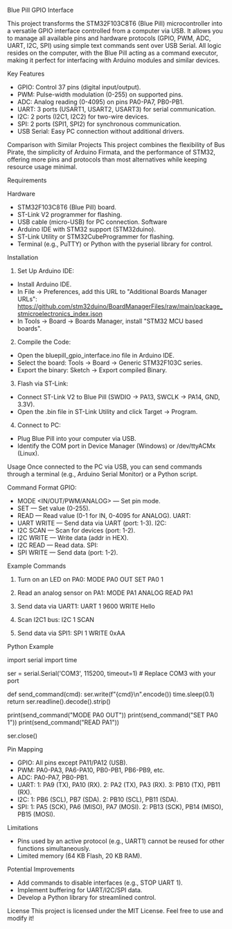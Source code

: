 Blue Pill GPIO Interface

This project transforms the STM32F103C8T6 (Blue Pill) microcontroller into a versatile GPIO interface controlled from a computer via USB. 
It allows you to manage all available pins and hardware protocols (GPIO, PWM, ADC, UART, I2C, SPI) using simple text commands sent over USB Serial. 
All logic resides on the computer, with the Blue Pill acting as a command executor, making it perfect for interfacing with Arduino modules and similar devices.

Key Features
- GPIO: Control 37 pins (digital input/output).
- PWM: Pulse-width modulation (0-255) on supported pins.
- ADC: Analog reading (0-4095) on pins PA0-PA7, PB0-PB1.
- UART: 3 ports (USART1, USART2, USART3) for serial communication.
- I2C: 2 ports (I2C1, I2C2) for two-wire devices.
- SPI: 2 ports (SPI1, SPI2) for synchronous communication.
- USB Serial: Easy PC connection without additional drivers.

Comparison with Similar Projects
This project combines the flexibility of Bus Pirate, the simplicity of Arduino Firmata, and the performance of STM32, 
offering more pins and protocols than most alternatives while keeping resource usage minimal.


Requirements

Hardware
- STM32F103C8T6 (Blue Pill) board.
- ST-Link V2 programmer for flashing.
- USB cable (micro-USB) for PC connection.
Software
- Arduino IDE with STM32 support (STM32duino).
- ST-Link Utility or STM32CubeProgrammer for flashing.
- Terminal (e.g., PuTTY) or Python with the pyserial library for control.


Installation
1. Set Up Arduino IDE:
- Install Arduino IDE.
- In File → Preferences, add this URL to "Additional Boards Manager URLs":
https://github.com/stm32duino/BoardManagerFiles/raw/main/package_stmicroelectronics_index.json
- In Tools → Board → Boards Manager, install "STM32 MCU based boards".

2. Compile the Code:
- Open the bluepill_gpio_interface.ino file in Arduino IDE.
- Select the board: Tools → Board → Generic STM32F103C series.
- Export the binary: Sketch → Export compiled Binary.

3. Flash via ST-Link:
- Connect ST-Link V2 to Blue Pill (SWDIO → PA13, SWCLK → PA14, GND, 3.3V).
- Open the .bin file in ST-Link Utility and click Target → Program.

4. Connect to PC:
- Plug Blue Pill into your computer via USB.
- Identify the COM port in Device Manager (Windows) or /dev/ttyACMx (Linux).


Usage
Once connected to the PC via USB, you can send commands through a terminal (e.g., Arduino Serial Monitor) or a Python script.

Command Format
GPIO:
- MODE <pin> <IN/OUT/PWM/ANALOG> — Set pin mode.
- SET <pin> <value> — Set value (0-255).
- READ <pin> — Read value (0-1 for IN, 0-4095 for ANALOG).
UART:
- UART <port> <baud> WRITE <data> — Send data via UART (port: 1-3).
I2C:
- I2C <port> SCAN — Scan for devices (port: 1-2).
- I2C <port> WRITE <addr> <data> — Write data (addr in HEX).
- I2C <port> READ <addr> <bytes> — Read data.
SPI:
- SPI <port> WRITE <data> — Send data (port: 1-2).


Example Commands

1. Turn on an LED on PA0:
MODE PA0 OUT
SET PA0 1

2. Read an analog sensor on PA1:
MODE PA1 ANALOG
READ PA1

3. Send data via UART1:
UART 1 9600 WRITE Hello

4. Scan I2C1 bus:
I2C 1 SCAN

5. Send data via SPI1:
SPI 1 WRITE 0xAA


Python Example

import serial
import time

ser = serial.Serial('COM3', 115200, timeout=1)  # Replace COM3 with your port

def send_command(cmd):
    ser.write(f"{cmd}\n".encode())
    time.sleep(0.1)
    return ser.readline().decode().strip()

print(send_command("MODE PA0 OUT"))
print(send_command("SET PA0 1"))
print(send_command("READ PA1"))

ser.close()


Pin Mapping
- GPIO: All pins except PA11/PA12 (USB).
- PWM: PA0-PA3, PA6-PA10, PB0-PB1, PB6-PB9, etc.
- ADC: PA0-PA7, PB0-PB1.
- UART:
  1: PA9 (TX), PA10 (RX).
  2: PA2 (TX), PA3 (RX).
  3: PB10 (TX), PB11 (RX).
- I2C:
  1: PB6 (SCL), PB7 (SDA).
  2: PB10 (SCL), PB11 (SDA).
- SPI:
  1: PA5 (SCK), PA6 (MISO), PA7 (MOSI).
  2: PB13 (SCK), PB14 (MISO), PB15 (MOSI).

Limitations
- Pins used by an active protocol (e.g., UART1) cannot be reused for other functions simultaneously.
- Limited memory (64 KB Flash, 20 KB RAM).

Potential Improvements
- Add commands to disable interfaces (e.g., STOP UART 1).
- Implement buffering for UART/I2C/SPI data.
- Develop a Python library for streamlined control.

License
This project is licensed under the MIT License. Feel free to use and modify it!




